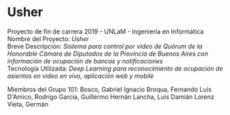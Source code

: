 # Usher 
Proyecto de fin de carrera 2019 - UNLaM - Ingeniería en Informática <br/>
Nombre del Proyecto: _Usher_ <br/>
Breve Descripción: _Sistema para control por video de Quórum de la Honorable Cámara de Diputados de la Provincia de Buenos Aires con información de ocupación de bancas y notificaciones_ <br/>
Tecnología Utilizada: _Deep Learning para reconocimiento de ocupación de asientos en video en vivo, aplicación web y mobile_ <br/>

Miembros del Grupo 101:
Bosco, Gabriel Ignacio
Broqua, Fernando Luis
D'Amico, Rodrigo
Garcia, Guillermo Hernán
Lancha, Luis Damián
Lorenz Vieta, Germán
